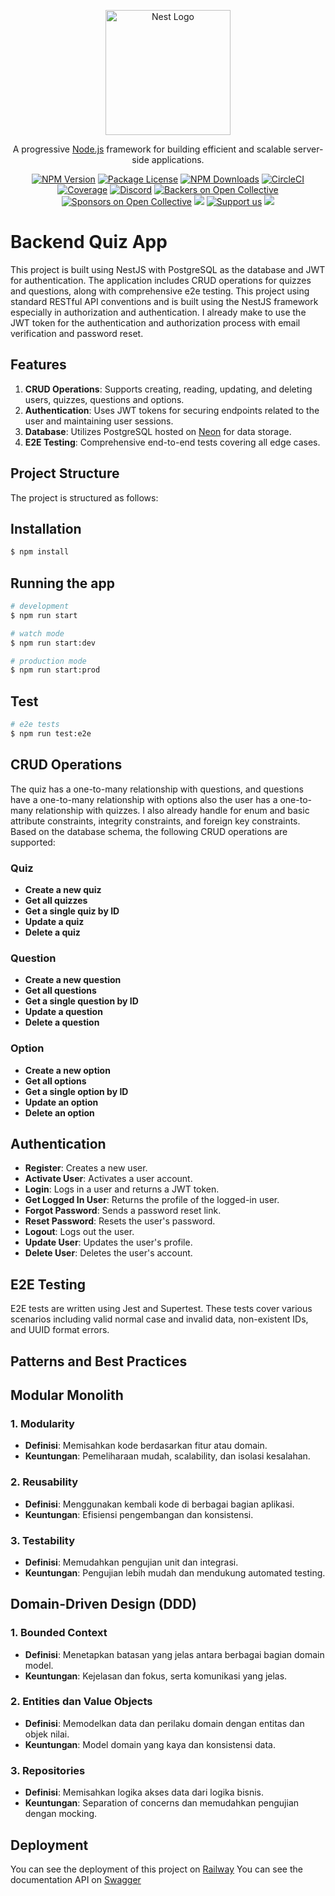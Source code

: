 <p align="center">
  <a href="http://nestjs.com/" target="blank"><img src="https://nestjs.com/img/logo-small.svg" width="200" alt="Nest Logo" /></a>
</p>

[circleci-image]: https://img.shields.io/circleci/build/github/nestjs/nest/master?token=abc123def456
[circleci-url]: https://circleci.com/gh/nestjs/nest

  <p align="center">A progressive <a href="http://nodejs.org" target="_blank">Node.js</a> framework for building efficient and scalable server-side applications.</p>
    <p align="center">
<a href="https://www.npmjs.com/~nestjscore" target="_blank"><img src="https://img.shields.io/npm/v/@nestjs/core.svg" alt="NPM Version" /></a>
<a href="https://www.npmjs.com/~nestjscore" target="_blank"><img src="https://img.shields.io/npm/l/@nestjs/core.svg" alt="Package License" /></a>
<a href="https://www.npmjs.com/~nestjscore" target="_blank"><img src="https://img.shields.io/npm/dm/@nestjs/common.svg" alt="NPM Downloads" /></a>
<a href="https://circleci.com/gh/nestjs/nest" target="_blank"><img src="https://img.shields.io/circleci/build/github/nestjs/nest/master" alt="CircleCI" /></a>
<a href="https://coveralls.io/github/nestjs/nest?branch=master" target="_blank"><img src="https://coveralls.io/repos/github/nestjs/nest/badge.svg?branch=master#9" alt="Coverage" /></a>
<a href="https://discord.gg/G7Qnnhy" target="_blank"><img src="https://img.shields.io/badge/discord-online-brightgreen.svg" alt="Discord"/></a>
<a href="https://opencollective.com/nest#backer" target="_blank"><img src="https://opencollective.com/nest/backers/badge.svg" alt="Backers on Open Collective" /></a>
<a href="https://opencollective.com/nest#sponsor" target="_blank"><img src="https://opencollective.com/nest/sponsors/badge.svg" alt="Sponsors on Open Collective" /></a>
  <a href="https://paypal.me/kamilmysliwiec" target="_blank"><img src="https://img.shields.io/badge/Donate-PayPal-ff3f59.svg"/></a>
    <a href="https://opencollective.com/nest#sponsor"  target="_blank"><img src="https://img.shields.io/badge/Support%20us-Open%20Collective-41B883.svg" alt="Support us"></a>
  <a href="https://twitter.com/nestframework" target="_blank"><img src="https://img.shields.io/twitter/follow/nestframework.svg?style=social&label=Follow"></a>
</p>
  <!--[![Backers on Open Collective](https://opencollective.com/nest/backers/badge.svg)](https://opencollective.com/nest#backer)
  [![Sponsors on Open Collective](https://opencollective.com/nest/sponsors/badge.svg)](https://opencollective.com/nest#sponsor)-->

# Backend Quiz App

This project is built using NestJS with PostgreSQL as the database and JWT for authentication. The application includes CRUD operations for quizzes and questions, along with comprehensive e2e testing.
This project using standard RESTful API conventions and is built using the NestJS framework especially in authorization and authentication.
I already make to use the JWT token for the authentication and authorization process with email verification and password reset.

## Features

1. **CRUD Operations**: Supports creating, reading, updating, and deleting users, quizzes, questions and options.
2. **Authentication**: Uses JWT tokens for securing endpoints related to the user and maintaining user sessions.
3. **Database**: Utilizes PostgreSQL hosted on [Neon](https://neon.tech/) for data storage.
4. **E2E Testing**: Comprehensive end-to-end tests covering all edge cases.

## Project Structure

The project is structured as follows:

## Installation

```bash
$ npm install
```

## Running the app

```bash
# development
$ npm run start

# watch mode
$ npm run start:dev

# production mode
$ npm run start:prod
```

## Test

```bash
# e2e tests
$ npm run test:e2e
```

## CRUD Operations

The quiz has a one-to-many relationship with questions, and questions have a one-to-many relationship with options also the user has a one-to-many relationship with quizzes. I also already handle for enum and basic attribute constraints, integrity constraints, and foreign key constraints.
Based on the database schema, the following CRUD operations are supported:

### Quiz

- **Create a new quiz**
- **Get all quizzes**
- **Get a single quiz by ID**
- **Update a quiz**
- **Delete a quiz**

### Question

- **Create a new question**
- **Get all questions**
- **Get a single question by ID**
- **Update a question**
- **Delete a question**

### Option

- **Create a new option**
- **Get all options**
- **Get a single option by ID**
- **Update an option**
- **Delete an option**

## Authentication

- **Register**: Creates a new user.
- **Activate User**: Activates a user account.
- **Login**: Logs in a user and returns a JWT token.
- **Get Logged In User**: Returns the profile of the logged-in user.
- **Forgot Password**: Sends a password reset link.
- **Reset Password**: Resets the user's password.
- **Logout**: Logs out the user.
- **Update User**: Updates the user's profile.
- **Delete User**: Deletes the user's account.

## E2E Testing

E2E tests are written using Jest and Supertest. These tests cover various scenarios including valid normal case and invalid data, non-existent IDs, and UUID format errors.

## Patterns and Best Practices

## Modular Monolith

### 1. Modularity

- **Definisi**: Memisahkan kode berdasarkan fitur atau domain.
- **Keuntungan**: Pemeliharaan mudah, scalability, dan isolasi kesalahan.

### 2. Reusability

- **Definisi**: Menggunakan kembali kode di berbagai bagian aplikasi.
- **Keuntungan**: Efisiensi pengembangan dan konsistensi.

### 3. Testability

- **Definisi**: Memudahkan pengujian unit dan integrasi.
- **Keuntungan**: Pengujian lebih mudah dan mendukung automated testing.

## Domain-Driven Design (DDD)

### 1. Bounded Context

- **Definisi**: Menetapkan batasan yang jelas antara berbagai bagian domain model.
- **Keuntungan**: Kejelasan dan fokus, serta komunikasi yang jelas.

### 2. Entities dan Value Objects

- **Definisi**: Memodelkan data dan perilaku domain dengan entitas dan objek nilai.
- **Keuntungan**: Model domain yang kaya dan konsistensi data.

### 3. Repositories

- **Definisi**: Memisahkan logika akses data dari logika bisnis.
- **Keuntungan**: Separation of concerns dan memudahkan pengujian dengan mocking.

## Deployment

You can see the deployment of this project on [Railway](https://exam-app-backend-production-0873.up.railway.app/)
You can see the documentation API on [Swagger](https://exam-app-backend-production-0873.up.railway.app/docs)
